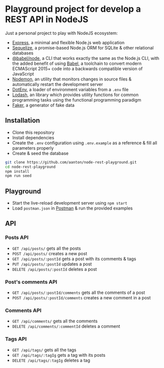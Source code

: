 # Playground project for develop a REST API in NodeJS

Just a personal project to play with NodeJS ecosystem:
- [Express](https://expressjs.com/), a minimal and flexible Node.js web application
- [Sequelize](https://sequelize.org/), a promise-based Node.js ORM for SQLite & other relational databases
- [@babel/node](https://babeljs.io/docs/en/next/babel-node.html), a CLI that works exactly the same as the Node.js CLI, with the added benefit of using [Babel](https://babeljs.io/), a toolchain to convert modern ECMAScript 2015+ code into a backwards compatible version of JavaScript
- [Nodemon](https://nodemon.io/), an utility that monitors changes in source files & automatically restart the development server
- [DotEnv](https://github.com/motdotla/dotenv), a loader of environment variables from a `.env` file
- [Lodash](https://lodash.com/), an library which provides utility functions for common programming tasks using the functional programming paradigm
- [Faker](http://marak.github.io/faker.js/), a generator of fake data

## Installation

- Clone this repository
- Install dependencies
- Create the `.env` configuration using `.env.example` as a reference & fill all parameters properly
- Create & seed the database

```bash
git clone https://github.com/aanton/node-rest-playground.git
cd node-rest-playground
npm install
npm run seed
```

## Playground

- Start the live-reload development server using `npm start`
- Load `postman.json` in [Postman](https://www.postman.com/) & run the provided examples

## API

### Posts API

- `GET /api/posts/` gets all the posts
- `POST /api/posts/` creates a new post
- `GET /api/posts/:postId` gets a post with its comments & tags
- `PUT /api/posts/:postId` updates a post
- `DELETE /api/posts/:postId` deletes a post

### Post's comments API

- `GET /api/posts/:postId/comments` gets all the comments of a post
- `POST /api/posts/:postId/comments` creates a new comment in a post

### Comments API

- `GET /api/comments/` gets all the comments
- `DELETE /api/comments/:commentId` deletes a comment

### Tags API

- `GET /api/tags/` gets all the tags
- `GET /api/tags/:tagIg` gets a tag with its posts
- `DELETE /api/tags/:tagIg` deletes a tag
